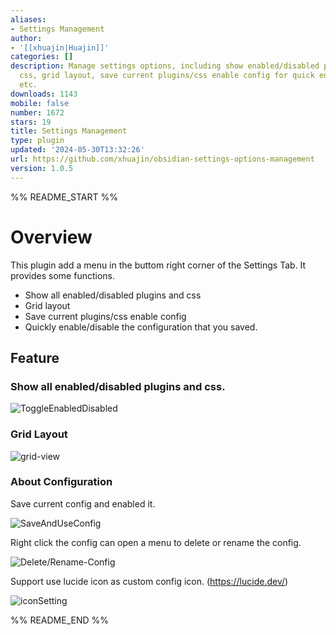 ```yaml
---
aliases:
- Settings Management
author:
- '[[xhuajin|Huajin]]'
categories: []
description: Manage settings options, including show enabled/disabled plugins and
  css, grid layout, save current plugins/css enable config for quick enable/disable,
  etc.
downloads: 1143
mobile: false
number: 1672
stars: 19
title: Settings Management
type: plugin
updated: '2024-05-30T13:32:26'
url: https://github.com/xhuajin/obsidian-settings-options-management
version: 1.0.5
---
```


%% README_START %%

# Overview

This plugin add a menu in the buttom right corner of the Settings Tab. It provides some functions.

- Show all enabled/disabled plugins and css
- Grid layout
- Save current plugins/css enable config
- Quickly enable/disable the configuration that you saved.

## Feature

### Show all enabled/disabled plugins and css.

![ToggleEnabledDisabled](https://raw.githubusercontent.com/xhuajin/obsidian-settings-options-management/HEAD/images/toggleEnabledDisabled.gif)

### Grid Layout

![grid-view](https://raw.githubusercontent.com/xhuajin/obsidian-settings-options-management/HEAD/images/GridView.png)

### About Configuration

Save current config and enabled it.

![SaveAndUseConfig](https://raw.githubusercontent.com/xhuajin/obsidian-settings-options-management/HEAD/images/saveAndUseConfig.gif)

Right click the config can open a menu to delete or rename the config.

![Delete/Rename-Config](https://raw.githubusercontent.com/xhuajin/obsidian-settings-options-management/HEAD/images/deleteAndRenameConfig.png)

Support use lucide icon as custom config icon. (https://lucide.dev/)

![iconSetting](https://raw.githubusercontent.com/xhuajin/obsidian-settings-options-management/HEAD/images/iconSetting.png)

%% README_END %%